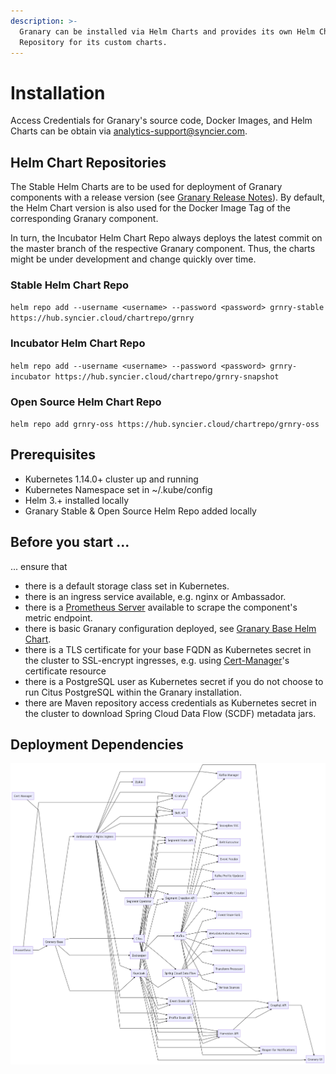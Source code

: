 ```yaml
---
description: >-
  Granary can be installed via Helm Charts and provides its own Helm Chart
  Repository for its custom charts.
---
```


# Installation

Access Credentials for Granary's source code, Docker Images, and Helm Charts can be obtain via analytics-support@syncier.com.

## Helm Chart Repositories

The Stable Helm Charts are to be used for deployment of Granary components with a release version \(see [Granary Release Notes](../granary-release-notes/)\). By default, the Helm Chart version is also used for the Docker Image Tag of the corresponding Granary component.

In turn, the Incubator Helm Chart Repo always deploys the latest commit on the master branch of the respective Granary component. Thus, the charts might be under development and change quickly over time.

### Stable Helm Chart Repo

`helm repo add --username <username> --password <password> grnry-stable https://hub.syncier.cloud/chartrepo/grnry`

### Incubator Helm Chart Repo

`helm repo add --username <username> --password <password> grnry-incubator https://hub.syncier.cloud/chartrepo/grnry-snapshot`

### Open Source Helm Chart Repo

`helm repo add grnry-oss https://hub.syncier.cloud/chartrepo/grnry-oss`

## Prerequisites

* Kubernetes 1.14.0+ cluster up and running 
* Kubernetes Namespace set in ~/.kube/config 
* Helm 3.+ installed locally
* Granary Stable & Open Source Helm Repo added locally

## Before you start ...

... ensure that

* there is a default storage class set in Kubernetes.
* there is an ingress service available, e.g. nginx or Ambassador.
* there is a [Prometheus Server](https://prometheus.io/) available to scrape the component's metric endpoint.
* there is basic Granary configuration deployed, see [Granary Base Helm Chart](https://github.com/syncier/grnry-base-deployment/tree/master/helm).
* there is a TLS certificate for your base FQDN as Kubernetes secret in the cluster to SSL-encrypt ingresses, e.g. using [Cert-Manager](https://docs.cert-manager.io/en/latest/)'s certificate resource
* there is a PostgreSQL user as Kubernetes secret if you do not choose to run Citus PostgreSQL within the Granary installation.
* there are Maven repository access credentials as Kubernetes secret in the cluster to download Spring Cloud Data Flow \(SCDF\) metadata jars.

## Deployment Dependencies

![](../../.gitbook/assets/deployment.png)

